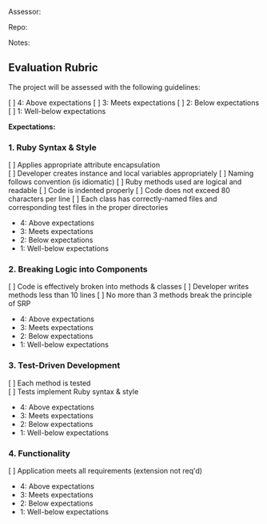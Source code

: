 Assessor:

Repo:

Notes:

## Evaluation Rubric

The project will be assessed with the following guidelines:

[ ] 4: Above expectations
[ ] 3: Meets expectations
[ ] 2: Below expectations
[ ] 1: Well-below expectations

**Expectations:**

### 1. Ruby Syntax & Style

[ ] Applies appropriate attribute encapsulation  
[ ] Developer creates instance and local variables appropriately
[ ] Naming follows convention (is idiomatic)
[ ] Ruby methods used are logical and readable
[ ] Code is indented properly
[ ] Code does not exceed 80 characters per line
[ ] Each class has correctly-named files and corresponding test files in the proper directories

* 4: Above expectations
* 3: Meets expectations
* 2: Below expectations
* 1: Well-below expectations

### 2. Breaking Logic into Components

[ ] Code is effectively broken into methods & classes
[ ] Developer writes methods less than 10 lines
[ ] No more than 3 methods break the principle of SRP

* 4: Above expectations
* 3: Meets expectations
* 2: Below expectations
* 1: Well-below expectations

### 3. Test-Driven Development

[ ] Each method is tested  
[ ] Tests implement Ruby syntax & style   

* 4: Above expectations
* 3: Meets expectations
* 2: Below expectations
* 1: Well-below expectations

### 4. Functionality

[ ] Application meets all requirements (extension not req'd)

* 4: Above expectations
* 3: Meets expectations
* 2: Below expectations
* 1: Well-below expectations
